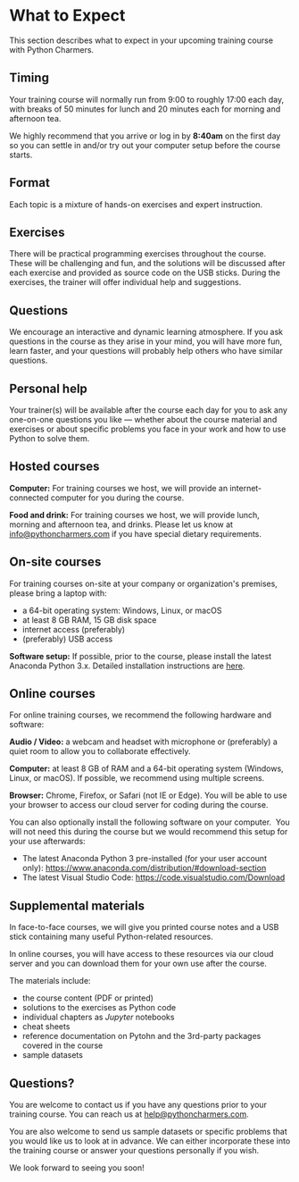 # What to Expect

This section describes what to expect in your upcoming training course with Python Charmers.

## Timing

Your training course will normally run from 9:00 to roughly 17:00 each day, with breaks of 50 minutes for lunch and 20 minutes each for morning and afternoon tea.

We highly recommend that you arrive or log in by **8:40am** on the first day so you can settle in and/or try out your computer setup before the course starts.

## Format

Each topic is a mixture of hands-on exercises and expert instruction.

## Exercises

There will be practical programming exercises throughout the course. These will be challenging and fun, and the solutions will be discussed after each exercise and provided as source code on the USB sticks. During the exercises, the trainer will offer individual help and suggestions.

## Questions

We encourage an interactive and dynamic learning atmosphere. If you ask questions in the course as they arise in your mind, you will have more fun, learn faster, and your questions will probably help others who have similar questions.

## Personal help

Your trainer(s) will be available after the course each day for you to ask any one-on-one questions you like — whether about the course material and exercises or about specific problems you face in your work and how to use Python to solve them.

## Hosted courses

**Computer:** For training courses we host, we will provide an internet-connected computer for you during the course.

**Food and drink:** For training courses we host, we will provide lunch, morning and afternoon tea, and drinks. Please let us know at <info@pythoncharmers.com> if you have special dietary requirements.

## On-site courses

For training courses on-site at your company or organization's premises, please bring a laptop with:

- a 64-bit operating system: Windows, Linux, or macOS
- at least 8 GB RAM, 15 GB disk space
- internet access (preferably)
- (preferably) USB access

**Software setup:** If possible, prior to the course, please install the latest Anaconda Python 3.x. Detailed installation instructions are
[here](https://prep.pythoncharmers.com/installation).

## Online courses

For online training courses, we recommend the following hardware and software:

**Audio / Video:** a webcam and headset with microphone or (preferably) a quiet room to allow you to collaborate effectively.

**Computer:** at least 8 GB of RAM and a 64-bit operating system (Windows, Linux, or macOS). If possible, we recommend using multiple screens.

**Browser:** Chrome, Firefox, or Safari (not IE or Edge). You will be able to use your browser to access our cloud server for coding during the course.

You can also optionally install the following software on your computer.  You
will not need this during the course but we would recommend this setup for your
use afterwards:

- The latest Anaconda Python 3 pre-installed (for your user account only): https://www.anaconda.com/distribution/#download-section
- The latest Visual Studio Code: https://code.visualstudio.com/Download

## Supplemental materials

In face-to-face courses, we will give you printed course notes and a USB stick containing many useful Python-related resources.

In online courses, you will have access to these resources via our cloud server and you can download them for your own use after the course.

The materials include:

- the course content (PDF or printed)
- solutions to the exercises as Python code
- individual chapters as *Jupyter* notebooks
- cheat sheets
- reference documentation on Pytohn and the 3rd-party packages covered in the course
- sample datasets

## Questions?

You are welcome to contact us if you have any questions prior to your training
course. You can reach us at <help@pythoncharmers.com>.

You are also welcome to send us sample datasets or specific problems that you
would like us to look at in advance. We can either incorporate these into the
training course or answer your questions personally if you wish.

We look forward to seeing you soon!
